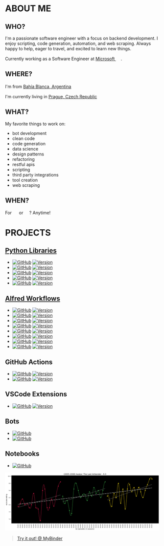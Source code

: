 ABOUT ME
========


WHO?
----

I'm a passionate software engineer with a focus on backend development. I enjoy scripting, code generation, automation, and web scraping. Always happy to help, eager to travel, and excited to learn new things. 

Currently working as a Software Engineer at [Microsoft <img src="https://avatars.githubusercontent.com/u/6154722" width="16" height="16">](https://github.com/microsoft).


WHERE?
------

I'm from [Bahía Blanca, Argentina](https://goo.gl/maps/yCJYkgUgTPEzmUKaA)  <img src="https://emojipedia-us.s3.dualstack.us-west-1.amazonaws.com/thumbs/120/apple/325/flag-argentina_1f1e6-1f1f7.png" width="16" height="16">

I'm currently living in [Prague, Czech Republic](https://goo.gl/maps/zuu1k8Wq6HZSK47G9) <img src="https://emojipedia-us.s3.dualstack.us-west-1.amazonaws.com/thumbs/120/apple/325/flag-czechia_1f1e8-1f1ff.png" width="16" height="16">


WHAT?
-----

My favorite things to work on:

* bot development
* clean code
* code generation
* data science
* design patterns
* refactoring
* restful apis
* scripting
* third party integrations
* tool creation
* web scraping


WHEN?
-----

For [<img src="https://emojipedia-us.s3.dualstack.us-west-1.amazonaws.com/thumbs/120/apple/325/mate_1f9c9.png" width="16" height="16">](https://en.wikipedia.org/wiki/Yerba_mate) or <img src="https://emojipedia-us.s3.dualstack.us-west-1.amazonaws.com/thumbs/120/apple/325/beer-mug_1f37a.png" width="16" height="16">? Anytime!


PROJECTS
================

[Python Libraries](https://pypi.org/user/fedecalendino)
------------------

* [![GitHub](https://img.shields.io/badge/github-alfred--pyflow-black?logo=github)](https://github.com/fedecalendino/alfred-pyflow) [![Version](https://img.shields.io/pypi/v/alfred-pyflow?label=pypi&color=lightgrey&logoColor=white&logo=pypi)](https://pypi.org/project/alfred-pyflow)
* [![GitHub](https://img.shields.io/badge/github-apple--health-black?logo=github)](https://github.com/fedecalendino/apple-health) [![Version](https://img.shields.io/pypi/v/apple-health?label=pypi&color=lightgrey&logoColor=white&logo=pypi)](https://pypi.org/project/apple-health)
* [![GitHub](https://img.shields.io/badge/github-nintendeals-black?logo=github)](https://github.com/fedecalendino/nintendeals) [![Version](https://img.shields.io/pypi/v/nintendeals?label=pypi&color=lightgrey&logoColor=white&logo=pypi)](https://pypi.org/project/nintendeals)
* [![GitHub](https://img.shields.io/badge/github-pysub--parser-black?logo=github)](https://github.com/fedecalendino/pysub-parser) [![Version](https://img.shields.io/pypi/v/pysub-parser?label=pypi&color=lightgrey&logoColor=white&logo=pypi)](https://pypi.org/project/pysub-parser)
* [![GitHub](https://img.shields.io/badge/github-wrap--genius-black?logo=github)](https://github.com/fedecalendino/wrap-genius) [![Version](https://img.shields.io/pypi/v/wrap-genius?label=pypi&color=lightgrey&logoColor=white&logo=pypi)](https://pypi.org/project/wrap-genius)


[Alfred Workflows](https://alfredapp.com/workflows)
------------------

* [![GitHub](https://img.shields.io/badge/alfred-case--converter-black?logo=alfred)](https://github.com/fedecalendino/alfred-case-converter) [![Version](https://img.shields.io/github/v/release/fedecalendino/alfred-case-converter?label=&color=lightgrey&logo=github)](https://github.com/fedecalendino/alfred-case-converter/releases)  
* [![GitHub](https://img.shields.io/badge/alfred-crypto--prices-black?logo=alfred)](https://github.com/fedecalendino/alfred-crypto-prices) [![Version](https://img.shields.io/github/v/release/fedecalendino/alfred-crypto-prices?label=&color=lightgrey&logo=github)](https://github.com/fedecalendino/alfred-crypto-prices/releases)  
* [![GitHub](https://img.shields.io/badge/alfred-currency--converter-black?logo=alfred)](https://github.com/fedecalendino/alfred-currency-converter) [![Version](https://img.shields.io/github/v/release/fedecalendino/alfred-currency-converter?label=&color=lightgrey&logo=github)](https://github.com/fedecalendino/alfred-currency-converter/releases)  
* [![GitHub](https://img.shields.io/badge/alfred-emoji--mate-black?logo=alfred)](https://github.com/fedecalendino/alfred-emoji-mate) [![Version](https://img.shields.io/github/v/release/fedecalendino/alfred-emoji-mate?label=&color=lightgrey&logo=github)](https://github.com/fedecalendino/alfred-emoji-mate/releases)  
* [![GitHub](https://img.shields.io/badge/alfred-lyrics--finder-black?logo=alfred)](https://github.com/fedecalendino/alfred-lyrics-finder) [![Version](https://img.shields.io/github/v/release/fedecalendino/alfred-lyrics-finder?label=&color=lightgrey&logo=github)](https://github.com/fedecalendino/alfred-lyrics-finder/releases)  
* [![GitHub](https://img.shields.io/badge/alfred-pwd--gen-black?logo=alfred)](https://github.com/fedecalendino/alfred-pwd-gen) [![Version](https://img.shields.io/github/v/release/fedecalendino/alfred-pwd-gen?label=&color=lightgrey&logo=github)](https://github.com/fedecalendino/alfred-pwd-gen/releases)
* [![GitHub](https://img.shields.io/badge/alfred-randomer-black?logo=alfred)](https://github.com/fedecalendino/alfred-randomer) [![Version](https://img.shields.io/github/v/release/fedecalendino/alfred-randomer?label=&color=lightgrey&logo=github)](https://github.com/fedecalendino/alfred-randomer/releases)
* [![GitHub](https://img.shields.io/badge/alfred-world--clock-black?logo=alfred)](https://github.com/fedecalendino/alfred-world-clock) [![Version](https://img.shields.io/github/v/release/fedecalendino/alfred-world-clock?label=&color=lightgrey&logo=github)](https://github.com/fedecalendino/alfred-world-clock/releases)


GitHub Actions
--------------

* [![GitHub](https://img.shields.io/badge/github-slack--release--notifier-black?logo=github)](https://github.com/fedecalendino/slack-release-notifier) [![Version](https://img.shields.io/github/v/release/fedecalendino/slack-release-notifier?label=&color=lightgrey&logo=github)](https://github.com/marketplace/actions/slack-release-notifier)  
* [![GitHub](https://img.shields.io/badge/github-sonarqube--scanner--trigger-black?logo=github)](https://github.com/fedecalendino/sonarqube-scanner-trigger) [![Version](https://img.shields.io/github/v/release/fedecalendino/sonarqube-scanner-trigger?label=&color=lightgrey&logo=github)](https://github.com/marketplace/actions/sonarqube-scanner-trigger)  


VSCode Extensions
----------------

* [![GitHub](https://img.shields.io/badge/github-vscode--fsdocs-black?logo=github)](https://github.com/fedecalendino/vscode-fsdocs) [![Version](https://img.shields.io/github/v/release/fedecalendino/vscode-fsdocs?label=&color=lightgrey&logo=visualstudio)](https://marketplace.visualstudio.com/items?itemName=fedecalendino.fsdocs)  


Bots
----

* [![GitHub](https://img.shields.io/badge/reddit-app--info--bot-black?logo=reddit)](https://github.com/fedecalendino/app-info-bot)
* [![GitHub](https://img.shields.io/badge/spotify-spotify--companion-black?logo=spotify)](https://github.com/fedecalendino/spotify-companion)



Notebooks
---------

* [![GitHub](https://img.shields.io/badge/jupyter-binging--stonks-black?logo=jupyter)](https://github.com/fedecalendino/binging-stonks)

![Avatar: The Last Airbender](https://raw.githubusercontent.com/fedecalendino/binging-stonks/main/img/avatar-the-last-airbender.png)
> [Try it out! @ MyBinder](https://mybinder.org/v2/gh/fedecalendino/binging-stonks/main?labpath=notebook.ipynb)



